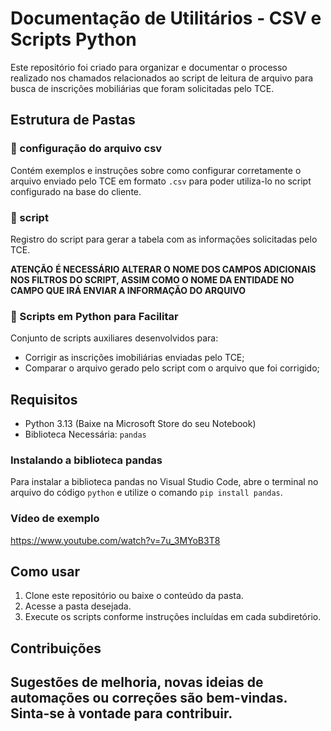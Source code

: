 # Documentação de Utilitários - CSV e Scripts Python

Este repositório foi criado para organizar e documentar o processo realizado nos chamados relacionados ao script de leitura de arquivo para busca de inscrições mobiliárias que foram solicitadas pelo TCE.

## Estrutura de Pastas

### 📁 configuração do arquivo csv
Contém exemplos e instruções sobre como configurar corretamente o arquivo enviado pelo TCE em formato `.csv` para poder utiliza-lo no script configurado na base do cliente.

### 📁 script
Registro do script para gerar a tabela com as informações solicitadas pelo TCE.

**ATENÇÃO**
**É NECESSÁRIO ALTERAR O NOME DOS CAMPOS ADICIONAIS NOS FILTROS DO SCRIPT, ASSIM COMO O NOME DA ENTIDADE NO CAMPO QUE IRÁ ENVIAR A INFORMAÇÃO DO ARQUIVO**

### 📁 Scripts em Python para Facilitar
Conjunto de scripts auxiliares desenvolvidos para:
- Corrigir as inscrições imobiliárias enviadas pelo TCE;
- Comparar o arquivo gerado pelo script com o arquivo que foi corrigido;

## Requisitos
- Python 3.13 (Baixe na Microsoft Store do seu Notebook)
- Biblioteca Necessária: `pandas`

### Instalando a biblioteca pandas
Para instalar a biblioteca pandas no Visual Studio Code, abre o terminal no arquivo do código `python` e utilize o comando `pip install pandas`.

### Vídeo de exemplo
https://www.youtube.com/watch?v=7u_3MYoB3T8

## Como usar
1. Clone este repositório ou baixe o conteúdo da pasta.
2. Acesse a pasta desejada.
3. Execute os scripts conforme instruções incluídas em cada subdiretório.

## Contribuições
Sugestões de melhoria, novas ideias de automações ou correções são bem-vindas. Sinta-se à vontade para contribuir.
---